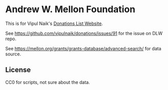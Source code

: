 # Andrew W. Mellon Foundation

This is for Vipul Naik's [Donations List Website](https://github.com/vipulnaik/donations).

See https://github.com/vipulnaik/donations/issues/91 for the issue on DLW repo.

See https://mellon.org/grants/grants-database/advanced-search/ for data source.

## License

CC0 for scripts, not sure about the data.
